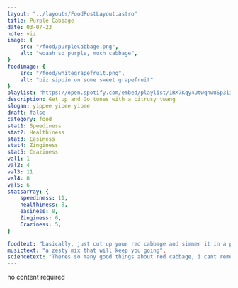```yaml
---
layout: "../layouts/FoodPostLayout.astro"
title: Purple Cabbage
date: 03-07-23
note: viz
image: {
    src: "/food/purpleCabbage.png",
    alt: "woaah so purple, much cabbage",
}
foodimage: {
    src: "/food/whitegrapefruit.png",
    alt: "biz sippin on some sweet grapefruit"
}
playlist: "https://open.spotify.com/embed/playlist/1RK7Kqy4Utwqhw8Sp3ii5X?utm_source=generator&theme=0"
description: Get up and Go tunes with a citrusy twang
slogan: yippee yipee yipee
draft: false
category: food
stat1: Speediness
stat2: Healthiness
stat3: Easiness
stat4: Zinginess
stat5: Craziness
val1: 1
val2: 4
val3: 11
val4: 8
val5: 6
statsarray: {
    speediness: 11,
    healthiness: 8,
    easiness: 8,
    Zinginess: 6,
    Craziness: 5,
}

foodtext: "basically, just cut up your red cabbage and simmer it in a pan with some cider and rosemary and a 2 apples and you're awaaayyy",
musictext: "a zesty mix that will keep you going",
sciencetext: "Theres so many good things about red cabbage, i cant remember them all right now but I shall be back with the scientific knowledge",
---
```

no content required